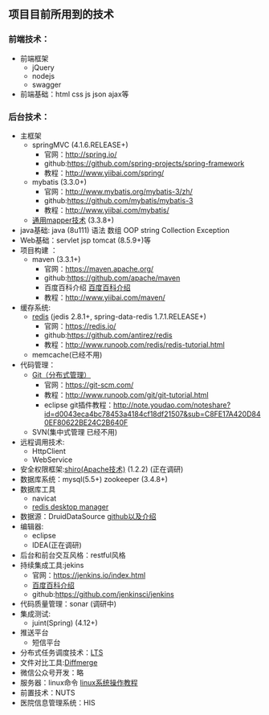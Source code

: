 ## 项目目前所用到的技术

### 前端技术：
- 前端框架
    + jQuery
    + nodejs
    + swagger
- 前端基础：html  css  js json  ajax等

### 后台技术：
- 主框架
    + springMVC (4.1.6.RELEASE+)
        - 官网：http://spring.io/
        - github:https://github.com/spring-projects/spring-framework
        - 教程：http://www.yiibai.com/spring/
    + mybatis (3.3.0+)
        - 官网：http://www.mybatis.org/mybatis-3/zh/
        - github:https://github.com/mybatis/mybatis-3
        - 教程：http://www.yiibai.com/mybatis/
    + [通用mapper技术](https://github.com/abel533/Mapper) (3.3.8+)
- java基础: java (8u111) 语法 数组 OOP  string  Collection  Exception
- Web基础：servlet  jsp  tomcat (8.5.9+)等
- 项目构建 ：
    + maven (3.3.1+)
        - 官网：https://maven.apache.org/
        - github:https://github.com/apache/maven
        - 百度百科介绍 [百度百科介绍](http://baike.baidu.com/link?url=t-WlNHHu9ilhce0RaASxVx-vdPaAKucU3pttI7ShhlYuPVo6d-9FiW8rG4aFiXIZ9Ml_3XAlCGfSXjMEBW0crK)
        - 教程：http://www.yiibai.com/maven/
- 缓存系统:
    + [redis](http://redis.io) (jedis 2.8.1+, spring-data-redis 1.7.1.RELEASE+)
        - 官网：https://redis.io/
        - github:https://github.com/antirez/redis
        - 教程：http://www.runoob.com/redis/redis-tutorial.html
    + memcache(已经不用)
- 代码管理：
    + [Git（分布式管理）](http://git.oschina.net/progit/index.html)
        - 官网：https://git-scm.com/
        - 教程：http://www.runoob.com/git/git-tutorial.html
        - eclipse git插件教程：http://note.youdao.com/noteshare?id=d0043eca4bc78453a4184cf18df21507&sub=C8FE17A420D840EF80622BE24C2B640F
    + SVN(集中式管理 已经不用) 
- 远程调用技术:
    + HttpClient
    + WebService
- 安全权限框架:[shiro(Apache技术)](http://shiro.apache.org/) (1.2.2) (正在调研)
- 数据库系统：mysql(5.5+)  zookeeper (3.4.8+)
- 数据库工具
    + navicat
    + [redis desktop manager](https://github.com/uglide/RedisDesktopManager)
- 数据源：DruidDataSource [github以及介绍](github：https://github.com/alibaba/druid)
- 编辑器:
    + eclipse
    + IDEA(正在调研)
- 后台和前台交互风格：restful风格
- 持续集成工具:jekins
    + 官网：https://jenkins.io/index.html
    + [百度百科介绍](http://baike.baidu.com/link?url=eIZNLpmt0mVlOUQLNsQqVhOHpYeVzXVjzk_J4RqTzUzSvZzXKNSiBMkyJP0UbxYv9pxSMDJSNWX8S3wZTYyE37oyPf-caoD3elvy7EubNO_)
    + github:https://github.com/jenkinsci/jenkins
- 代码质量管理：sonar (调研中)
- 集成测试:
    + juint(Spring) (4.12+)
- 推送平台
    + 短信平台 
- 分布式任务调度技术：[LTS](https://github.com/ltsopensource/light-task-scheduler)
- 文件对比工具:[Diffmerge](http://192.168.0.48/%E5%BC%80%E5%8F%91%E7%9B%B8%E5%85%B3/DiffMerge_4.2.0.697.stable_x64.msi)
- 微信公众号开发：略
- 服务器：linux命令 [linux系统操作教程](http://www.runoob.com/linux/linux-tutorial.html)
- 前置技术：NUTS
- 医院信息管理系统：HIS
